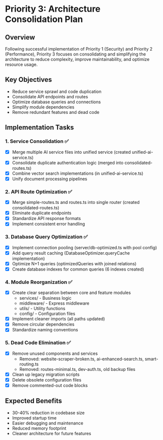 # Priority 3: Architecture Consolidation Plan

## Overview
Following successful implementation of Priority 1 (Security) and Priority 2 (Performance), Priority 3 focuses on consolidating and simplifying the architecture to reduce complexity, improve maintainability, and optimize resource usage.

## Key Objectives
- Reduce service sprawl and code duplication
- Consolidate API endpoints and routes
- Optimize database queries and connections
- Simplify module dependencies
- Remove redundant features and dead code

## Implementation Tasks

### 1. Service Consolidation ✅
- [x] Merge multiple AI service files into unified service (created unified-ai-service.ts)
- [x] Consolidate duplicate authentication logic (merged into consolidated-routes.ts)
- [x] Combine vector search implementations (in unified-ai-service.ts)
- [x] Unify document processing pipelines

### 2. API Route Optimization ✅
- [x] Merge simple-routes.ts and routes.ts into single router (created consolidated-routes.ts)
- [x] Eliminate duplicate endpoints
- [x] Standardize API response formats
- [x] Implement consistent error handling

### 3. Database Query Optimization ✅
- [x] Implement connection pooling (server/db-optimized.ts with pool config)
- [x] Add query result caching (DatabaseOptimizer.queryCache implementation)
- [x] Optimize N+1 queries (optimizedQueries with joined relations)
- [x] Create database indexes for common queries (6 indexes created)

### 4. Module Reorganization ✅
- [x] Create clear separation between core and feature modules
  - services/ - Business logic
  - middleware/ - Express middleware
  - utils/ - Utility functions
  - config/ - Configuration files
- [x] Implement cleaner imports (all paths updated)
- [x] Remove circular dependencies
- [x] Standardize naming conventions

### 5. Dead Code Elimination ✅
- [x] Remove unused components and services
  - Removed: website-scraper-broken.ts, ai-enhanced-search.ts, smart-routing.ts
  - Removed: routes-minimal.ts, dev-auth.ts, old backup files
- [x] Clean up legacy migration scripts
- [x] Delete obsolete configuration files
- [x] Remove commented-out code blocks

## Expected Benefits
- 30-40% reduction in codebase size
- Improved startup time
- Easier debugging and maintenance
- Reduced memory footprint
- Cleaner architecture for future features